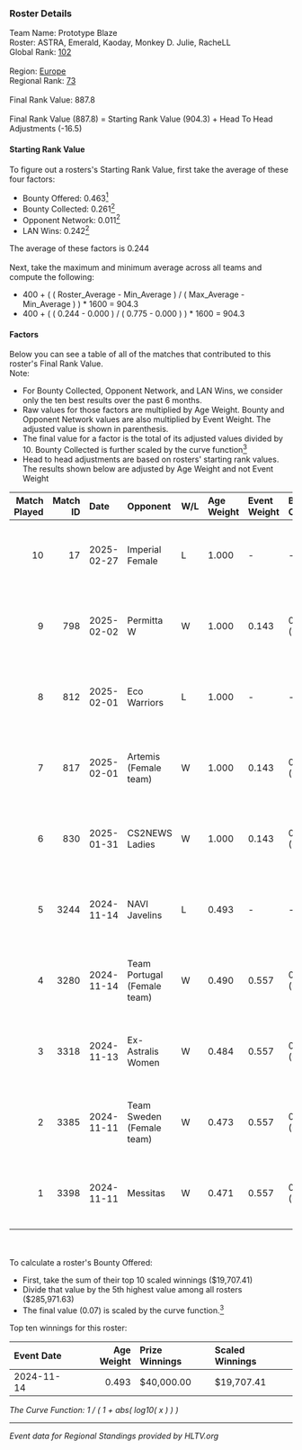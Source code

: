 ### Roster Details<br />
Team Name: Prototype Blaze<br />
Roster: ASTRA, Emerald, Kaoday, Monkey D. Julie, RacheLL<br />
Global Rank: [102](../../standings_global_2025_02_28.md)<br />
<br />
Region: [Europe]( ../../standings_europe_2025_02_28.md)<br />
Regional Rank: [73]( ../../standings_europe_2025_02_28.md)<br />
<br />
Final Rank Value:  887.8<br />
<br />
Final Rank Value (887.8) = Starting Rank Value (904.3) + Head To Head Adjustments (-16.5)<br />

#### Starting Rank Value<br />
To figure out a rosters's Starting Rank Value, first take the average of these four factors:<br />
- Bounty Offered: 0.463[<sup>1</sup>](#table2)
- Bounty Collected: 0.261[<sup>2</sup>](#table1)
- Opponent Network: 0.011[<sup>2</sup>](#table1)
- LAN Wins: 0.242[<sup>2</sup>](#table1)

The average of these factors is 0.244<br />
<br />
Next, take the maximum and minimum average across all teams and compute the following:<br />
- 400 + ( ( Roster_Average - Min_Average ) / ( Max_Average - Min_Average ) ) * 1600 = 904.3
- 400 + ( ( 0.244 - 0.000 ) / ( 0.775 - 0.000 ) ) * 1600 = 904.3


#### Factors<br />
Below you can see a table of all of the matches that contributed to this roster's Final Rank Value.<br />
Note:<br />

- For Bounty Collected, Opponent Network, and LAN Wins, we consider only the ten best results over the past 6 months.
- Raw values for those factors are multiplied by Age Weight. Bounty and Opponent Network values are also multiplied by Event Weight. The adjusted value is shown in parenthesis.
- The final value for a factor is the total of its adjusted values divided by 10. Bounty Collected is further scaled by the curve function[<sup>3</sup>](#curveFunction)
- Head to head adjustments are based on rosters' starting rank values. The results shown below are adjusted by Age Weight and not Event Weight
<span id="table1"></span><br />


| Match Played | Match ID | Date       | Opponent                    | W/L | Age Weight | Event Weight | Bounty Collected | Opponent Network | LAN Wins  | H2H Adj. | Roster                                           |
| -: | -: | :- | :- | :- | :- | :- | :- | :- | :- | -: | :- |
|           10 |       17 | 2025-02-27 | Imperial Female             | L   | 1.000      | -            | -                | -                | -         |    -9.93 | ASTRA, Emerald, Kaoday, Monkey D. Julie, RacheLL |
|            9 |      798 | 2025-02-02 | Permitta W                  | W   | 1.000      | 0.143        | 0.000 (0.000)    | 0.149 (0.021)    | 0 (0.000) |     2.08 | ASTRA, Emerald, Kaoday, Monkey D. Julie, RacheLL |
|            8 |      812 | 2025-02-01 | Eco Warriors                | L   | 1.000      | -            | -                | -                | -         |   -27.43 | ASTRA, Emerald, Kaoday, Monkey D. Julie, RacheLL |
|            7 |      817 | 2025-02-01 | Artemis (Female team)       | W   | 1.000      | 0.143        | 0.000 (0.000)    | 0.050 (0.007)    | 0 (0.000) |     2.96 | ASTRA, Emerald, Kaoday, Monkey D. Julie, RacheLL |
|            6 |      830 | 2025-01-31 | CS2NEWS Ladies              | W   | 1.000      | 0.143        | 0.001 (0.000)    | 0.161 (0.023)    | 0 (0.000) |     4.96 | ASTRA, Emerald, Kaoday, Monkey D. Julie, RacheLL |
|            5 |     3244 | 2024-11-14 | NAVI Javelins               | L   | 0.493      | -            | -                | -                | -         |    -4.57 | ASTRA, Emerald, Kaoday, Monkey D. Julie, RacheLL |
|            4 |     3280 | 2024-11-14 | Team Portugal (Female team) | W   | 0.490      | 0.557        | 0.034 (0.009)    | 0.072 (0.020)    | 1 (0.490) |     6.86 | ASTRA, Emerald, Kaoday, Monkey D. Julie, RacheLL |
|            3 |     3318 | 2024-11-13 | Ex-Astralis Women           | W   | 0.484      | 0.557        | 0.012 (0.003)    | 0.093 (0.025)    | 1 (0.484) |     4.86 | ASTRA, Emerald, Kaoday, Monkey D. Julie, RacheLL |
|            2 |     3385 | 2024-11-11 | Team Sweden (Female team)   | W   | 0.473      | 0.557        | 0.009 (0.002)    | 0.042 (0.011)    | 1 (0.473) |     2.89 | ASTRA, Emerald, Kaoday, Monkey D. Julie, RacheLL |
|            1 |     3398 | 2024-11-11 | Messitas                    | W   | 0.471      | 0.557        | 0.000 (0.000)    | 0.000 (0.000)    | 1 (0.471) |     0.83 | ASTRA, Emerald, Kaoday, Monkey D. Julie, RacheLL |

<br />
<span id="table2"></span><br />
To calculate a roster's Bounty Offered:<br />

- First, take the sum of their top 10 scaled winnings ($19,707.41)
- Divide that value by the 5th highest value among all rosters ($285,971.63)
- The final value (0.07) is scaled by the curve function.[<sup>3</sup>](#curveFunction)

Top ten winnings for this roster:<br />

| Event Date | Age Weight | Prize Winnings | Scaled Winnings |
| :- | -: | :- | :- |
| 2024-11-14 |      0.493 | $40,000.00     | $19,707.41      |


<span id="curveFunction"></span>_The Curve Function: 1 / ( 1 + abs( log10( x ) ) )_<br />

---
_Event data for Regional Standings provided by HLTV.org_<br />
